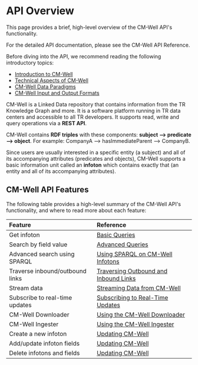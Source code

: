 # API Overview 

This page provides a brief, high-level overview of the CM-Well API's functionality.

For the detailed API documentation, please see the CM-Well API Reference.

Before diving into the API, we recommend reading the following introductory topics: 

* [Introduction to CM-Well](Intro.IntroductionToCM-Well.md)
* [Technical Aspects of CM-Well](Intro.TechnicalAspectsOfCM-Well.md)
* [CM-Well Data Paradigms](Intro.CM-WellDataParadigms.md)
* [CM-Well Input and Output Formats](../APIReference/UsageTopics/API.InputAndOutputFormats.md)

CM-Well is a Linked Data repository that contains information from the TR Knowledge Graph and more. It is a software platform running in TR data centers and accessible to all TR developers. It supports read, write and query operations via a **REST API**.

CM-Well contains **RDF triples** with these components: **subject --> predicate --> object**. 
For example: CompanyA --> hasImmediateParent --> CompanyB. 

Since users are usually interested in a specific entity (a subject) and all of its accompanying attributes (predicates and objects), CM-Well supports a basic information unit called an **infoton** which contains exactly that (an entity and all of its accompanying attributes).

## CM-Well API Features

The following table provides a high-level summary of the CM-Well API's functionality, and where to read more about each feature:

Feature  | Reference
:---------|:----------
Get infoton | [Basic Queries](../DeveloperGuide/DevGuide.BasicQueries.md)
Search by field value | [Advanced Queries](../DeveloperGuide/DevGuide.AdvancedQueries.md)
Advanced search using SPARQL | [Using SPARQL on CM-Well Infotons](../DeveloperGuide/DevGuide.UsingSPARQLOnCM-WellInfotons.md)
Traverse inbound/outbound links | [Traversing Outbound and Inbound Links](../APIReference/Traversal/API.Traversal.Intro.md)
Stream data | [Streaming Data from CM-Well](../DeveloperGuide/DevGuide.StreamingDataFromCM-Well.md)
Subscribe to real-time updates | [Subscribing to Real-Time Updates](../DeveloperGuide/DevGuide.SubscribingToReal-TimeUpdates.md)
CM-Well Downloader | [Using the CM-Well Downloader](../AdvancedTopics/Tools/Tools.UsingTheCM-WellDownloader.md)
CM-Well Ingester | [Using the CM-Well Ingester](../AdvancedTopics/Tools/Tools.UsingTheCM-WellIngester.md)
Create a new infoton | [Updating CM-Well](../DeveloperGuide/DevGuide.UpdatingCM-Well.md)
Add/update infoton fields | [Updating CM-Well](../DeveloperGuide/DevGuide.UpdatingCM-Well.md)
Delete infotons and fields | [Updating CM-Well](../DeveloperGuide/DevGuide.UpdatingCM-Well.md)
 

